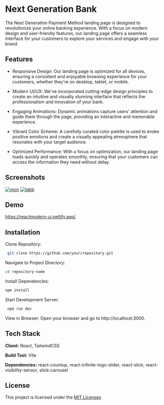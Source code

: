 
# Next Generation Bank
The Next Generation Payment Method landing page is designed to revolutionize your online banking experience. With a focus on modern design and user-friendly features, our landing page offers a seamless interface for your customers to explore your services and engage with your brand.

## Features

- Responsive Design: Our landing page is optimized for all devices, ensuring a consistent and enjoyable browsing experience for your customers, whether they're on desktop, tablet, or mobile.
- Modern UI/UX: We've incorporated cutting-edge design principles to create an intuitive and visually stunning interface that reflects the professionalism and innovation of your bank.


- Engaging Animations: Dynamic animations capture users' attention and guide them through the page, providing an interactive and memorable experience.
- Vibrant Color Scheme: A carefully curated color palette is used to evoke positive emotions and create a visually appealing atmosphere that resonates with your target audience.
- Optimized Performance: With a focus on optimization, our landing page loads quickly and operates smoothly, ensuring that your customers can access the information they need without delay.


## Screenshots

<a href="https://imgbb.com/"><img src="https://i.ibb.co/4MbvjPV/mon.png" alt="mon" border="0" /></a>
<a href="https://imgbb.com/"><img src="https://i.ibb.co/4gKtjzZ/tabb.png" alt="tabb" border="0"></a>


## Demo

https://reactmodern-ui.netlify.app/


## Installation

Clone Repository:

```bash
 git clone https://github.com/your/repository.git
```

Navigate to Project Directory:
 ```bash   
 cd repository-name

 ```

Install Dependencies:
 ```bash   
 npm install

 ```

Start Development Server:
```bash   
 npm run dev

 ```
 View in Browser:
Open your browser and go to http://localhost:3000.


## Tech Stack

**Client:** React, TailwindCSS

**Build Tool:** Vite


**Dependencies:** react-countup,
               react-infinite-logo-slider,
               react-slick,
               react-visibility-sensor,
               slick-carousel


## License

This project is licensed under the [MIT  Licenses](https://choosealicense.com/licenses/mit/)


